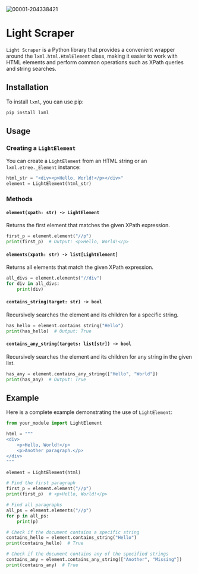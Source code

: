 ![00001-204338421](https://github.com/mcleeder/lightscraper/assets/68357049/cc2286ec-19c9-4ffc-a9b4-f3a6914aa954)

# Light Scraper

`Light Scraper` is a Python library that provides a convenient wrapper around the `lxml.html.HtmlElement` class, making it easier to work with HTML elements and perform common operations such as XPath queries and string searches.

## Installation

To install `lxml`, you can use pip:

```sh
pip install lxml
```

## Usage

### Creating a `LightElement`

You can create a `LightElement` from an HTML string or an `lxml.etree._Element` instance:

```python
html_str = "<div><p>Hello, World!</p></div>"
element = LightElement(html_str)
```

### Methods

#### `element(xpath: str) -> LightElement`

Returns the first element that matches the given XPath expression.

```python
first_p = element.element("//p")
print(first_p)  # Output: <p>Hello, World!</p>
```

#### `elements(xpath: str) -> list[LightElement]`

Returns all elements that match the given XPath expression.

```python
all_divs = element.elements("//div")
for div in all_divs:
    print(div)
```

#### `contains_string(target: str) -> bool`

Recursively searches the element and its children for a specific string.

```python
has_hello = element.contains_string("Hello")
print(has_hello)  # Output: True
```

#### `contains_any_string(targets: list[str]) -> bool`

Recursively searches the element and its children for any string in the given list.

```python
has_any = element.contains_any_string(["Hello", "World"])
print(has_any)  # Output: True
```

## Example

Here is a complete example demonstrating the use of `LightElement`:

```python
from your_module import LightElement

html = """
<div>
    <p>Hello, World!</p>
    <p>Another paragraph.</p>
</div>
"""

element = LightElement(html)

# Find the first paragraph
first_p = element.element("//p")
print(first_p)  # <p>Hello, World!</p>

# Find all paragraphs
all_ps = element.elements("//p")
for p in all_ps:
    print(p)

# Check if the document contains a specific string
contains_hello = element.contains_string("Hello")
print(contains_hello)  # True

# Check if the document contains any of the specified strings
contains_any = element.contains_any_string(["Another", "Missing"])
print(contains_any)  # True
```
